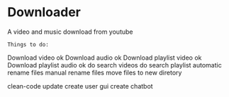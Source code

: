 # Downloader
A video and music download from youtube
  
    Things to do: 
Download video                 ok
Download audio                 ok
Download playlist video        ok
Download playlist audio        ok
do search videos
do search playlist
automatic rename files
manual rename files
move files to new diretory

clean-code update
create user gui
create chatbot

